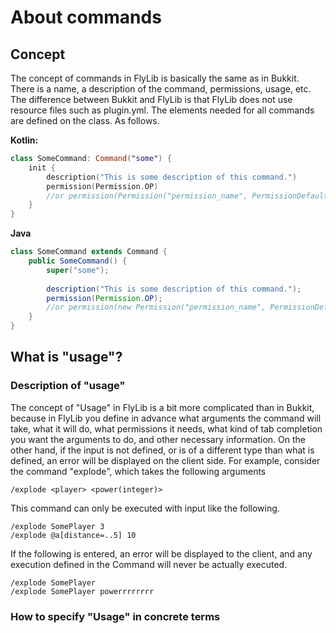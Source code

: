 # About commands

## Concept

The concept of commands in FlyLib is basically the same as in Bukkit.
There is a name, a description of the command, permissions, usage, etc.
The difference between Bukkit and FlyLib is that FlyLib does not use resource files such as plugin.yml. The elements needed for all commands are defined on the class. As follows.

**Kotlin:**
```kotlin
class SomeCommand: Command("some") {
    init {
        description("This is some description of this command.")
        permission(Permission.OP)
        //or permission(Permission("permission_name", PermissionDefault.TRUE))
    }
}
```

**Java**
```java
class SomeCommand extends Command {
    public SomeCommand() {
        super("some");
        
        description("This is some description of this command.");
        permission(Permission.OP);
        //or permission(new Permission("permission_name", PermissionDefault.TRUE));
    }
}
```

## What is "usage"?
### Description of "usage"

The concept of "Usage" in FlyLib is a bit more complicated than in Bukkit, because in FlyLib you define in advance what arguments the command will take, what it will do, what permissions it needs, what kind of tab completion you want the arguments to do, and other necessary information.
On the other hand, if the input is not defined, or is of a different type than what is defined, an error will be displayed on the client side.
For example, consider the command "explode", which takes the following arguments

```
/explode <player> <power(integer)>
```

This command can only be executed with input like the following.

```
/explode SomePlayer 3
/explode @a[distance=..5] 10
```

If the following is entered, an error will be displayed to the client, and any execution defined in the Command will never be actually executed.
```
/explode SomePlayer
/explode SomePlayer powerrrrrrrr
```

### How to specify "Usage" in concrete terms
